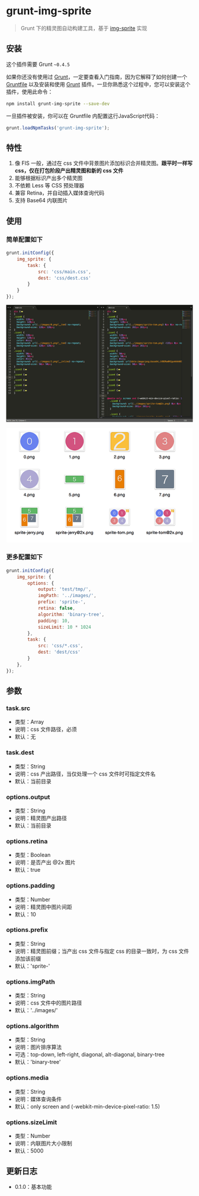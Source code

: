 # grunt-img-sprite

> Grunt 下的精灵图自动构建工具，基于 [img-sprite](https://github.com/cupools/img-sprite) 实现

## 安装
这个插件需要 Grunt `~0.4.5`

如果你还没有使用过 [Grunt](http://gruntjs.com/)，一定要查看入门指南，因为它解释了如何创建一个 [Gruntfile](http://gruntjs.com/sample-gruntfile) 以及安装和使用 [Grunt](http://gruntjs.com/) 插件。一旦你熟悉这个过程中，您可以安装这个插件，使用此命令：

``` bash
npm install grunt-img-sprite --save-dev
```

一旦插件被安装，你可以在 Gruntfile 内配置这行JavaScript代码：

``` javascript
grunt.loadNpmTasks('grunt-img-sprite');
```

## 特性
1. 像 FIS 一般，通过在 css 文件中背景图片添加标识合并精灵图。**跟平时一样写 css，仅在打包阶段产出精灵图和新的 css 文件**
1. 能够根据标识产出多个精灵图
1. 不依赖 Less 等 CSS 预处理器
1. 兼容 Retina，并自动插入媒体查询代码
1. 支持 Base64 内联图片

## 使用
### 简单配置如下

``` javascript
grunt.initConfig({
  	img_sprite: {
  		task: {
  			src: 'css/main.css',
			dest: 'css/dest.css'	
  		}
	}
});
```

![css 文件](https://github.com/cupools/grunt-img-sprite/blob/master/docs/00.png)

![精灵图](https://github.com/cupools/grunt-img-sprite/blob/master/docs/01.png)


### 更多配置如下
```javascript
grunt.initConfig({
    img_sprite: {
        options: {
            output: 'test/tmp/',
            imgPath: '../images/',
            prefix: 'sprite-',
            retina: false,
            algorithm: 'binary-tree',
            padding: 10,
            sizeLimit: 10 * 1024
        },
        task: {
            src: 'css/*.css',
            dest: 'dest/css'
        }
    },
});
```

## 参数
### task.src
- 类型：Array
- 说明：css 文件路径，必须
- 默认：无

### task.dest
- 类型：String
- 说明：css 产出路径，当仅处理一个 css 文件时可指定文件名
- 默认：当前目录

### options.output
- 类型：String
- 说明：精灵图产出路径
- 默认：当前目录

### options.retina
- 类型：Boolean
- 说明：是否产出 @2x 图片
- 默认：true

### options.padding
- 类型：Number
- 说明：精灵图中图片间距
- 默认：10

### options.prefix
- 类型：String
- 说明：精灵图前缀；当产出 css 文件与指定 css 的目录一致时，为 css 文件添加该前缀
- 默认：'sprite-'

### options.imgPath
- 类型：String
- 说明：css 文件中的图片路径
- 默认：'../images/'

### options.algorithm
- 类型：String
- 说明：图片排序算法
- 可选：top-down, left-right, diagonal, alt-diagonal, binary-tree
- 默认：'binary-tree'

### options.media
- 类型：String
- 说明：媒体查询条件
- 默认：only screen and (-webkit-min-device-pixel-ratio: 1.5)

### options.sizeLimit
- 类型：Number
- 说明：内联图片大小限制
- 默认：5000

## 更新日志
- 0.1.0：基本功能
